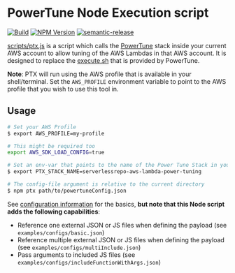 # PowerTune Node Execution script

[![Build](https://github.com/digio/aws-lambda-power-tuning-ui/actions/workflows/gh-pages-deploy.yml/badge.svg)](https://github.com/digio/aws-lambda-power-tuning-ui/actions/workflows/gh-pages-deploy.yml)
[![NPM Version](https://img.shields.io/npm/v/ptx.svg?style=flat-square)](http://npm.im/ptx)
[![semantic-release](https://img.shields.io/badge/%20%20%F0%9F%93%A6%F0%9F%9A%80-semantic--release-e10079.svg)](https://github.com/semantic-release/semantic-release)

[scripts/ptx.js](scripts/ptx.js) is a script which calls the [PowerTune](https://github.com/alexcasalboni/aws-lambda-power-tuning) stack inside your current AWS account 
to allow tuning of the AWS Lambdas in that AWS account.
It is designed to replace the [execute.sh](https://github.com/alexcasalboni/aws-lambda-power-tuning/tree/master/scripts/execute.sh) that is provided by PowerTune.

**Note**: PTX will run using the AWS profile that is available in your shell/terminal. Set the `AWS_PROFILE` environment variable to point to the AWS profile that
you wish to use this tool in.

## Usage

``` bash
# Set your AWS Profile
$ export AWS_PROFILE=my-profile

# This might be required too
export AWS_SDK_LOAD_CONFIG=true

# Set an env-var that points to the name of the Power Tune Stack in your AWS Account
$ export PTX_STACK_NAME=serverlessrepo-aws-lambda-power-tuning

# The config-file argument is relative to the current directory
$ npm ptx path/to/powertuneConfig.json

```

See [configuration information](https://github.com/alexcasalboni/aws-lambda-power-tuning/blob/master/README-INPUT-OUTPUT.md) for the basics, **but note that this Node script adds the following capabilities**:
- Reference one external JSON or JS files when defining the payload (see `examples/configs/basic.json`)
- Reference multiple external JSON or JS files when defining the payload (see `examples/configs/multiInclude.json`)
- Pass arguments to included JS files (see `examples/configs/includeFunctionWithArgs.json`)

